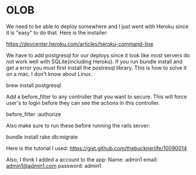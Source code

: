# OLOB

We need to be able to deploy somewhere and I just went with Heroku since it is "easy" to do that. Here is the installer:

https://devcenter.heroku.com/articles/heroku-command-line

We have to add postgresql for our deploys since it look like most servers do not work well with SQLite(including Heroku). If you run bundle install and get a error you must first install the postresql library. This is how to solve it on a mac, I don't know about Linux.

brew install postgresql

Add a before_filter to any controller that you want to secure. This will force user's to login before they can see the actions in this controller.

before_filter :authorize

Also make sure to run these before running the rails server:

bundle install
rake db:migrate

Here is the tutorial I used:
https://gist.github.com/thebucknerlife/10090014

Also, I think I added a account to the app:
Name: admin1
email: admin1@admin1.com
password: admin1
